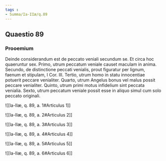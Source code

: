 ```yaml
---
tags : 
- Summa/Ia-IIæ/q.89
---
```


## Quaestio 89

### Prooemium

Deinde considerandum est de peccato veniali secundum se. Et circa hoc quaeruntur sex. Primo, utrum peccatum veniale causet maculam in anima. Secundo, de distinctione peccati venialis, prout figuratur per lignum, faenum et stipulam, I Cor. III. Tertio, utrum homo in statu innocentiae potuerit peccare venialiter. Quarto, utrum Angelus bonus vel malus possit peccare venialiter. Quinto, utrum primi motus infidelium sint peccata venialia. Sexto, utrum peccatum veniale possit esse in aliquo simul cum solo peccato originali.

![[Ia-IIæ, q. 89, a. 1#Articulus 1]]

![[Ia-IIæ, q. 89, a. 2#Articulus 2]]

![[Ia-IIæ, q. 89, a. 3#Articulus 3]]

![[Ia-IIæ, q. 89, a. 4#Articulus 4]]

![[Ia-IIæ, q. 89, a. 5#Articulus 5]]

![[Ia-IIæ, q. 89, a. 6#Articulus 6]]

